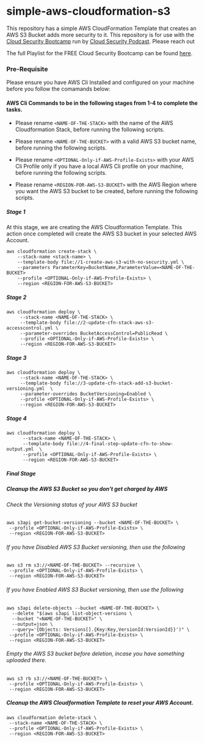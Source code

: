 # simple-aws-cloudformation-s3

This repository has a simple AWS CloudFormation Template that creates an AWS S3 Bucket adds more security to it. This repository is for use with the [Cloud Security Bootcamp](https://www.cloudsecuritybootcamp.com/) run by [Cloud Security Podcast](https://cloudsecuritypodcast.tv/). Please reach out

The full Playlist for the FREE Cloud Security Bootcamp can be found [here](https://youtube.com/playlist?list=PLrU93JvkXVl5TamdCdCwzqFs6vt5vySFi).

### Pre-Requisite

Please ensure you have AWS Cli Installed and configured on your machine before you follow the comamands below:

#### **AWS Cli Commands to be in the following stages from 1-4 to complete the tasks**. 

* Please rename `<NAME-OF-THE-STACK>` with the name of the AWS Cloudformation Stack, before running the following scripts.

* Please rename `<NAME-OF-THE-BUCKET>` with a valid AWS S3 bucket name, before running the following scripts.

* Please rename `<OPTIONAL-Only-if-AWS-Profile-Exists>` with your AWS Cli Profile only if you have a local AWS Cli profile on your machine, before running the following scripts.

* Please rename `<REGION-FOR-AWS-S3-BUCKET>` with the AWS Region where you want the AWS S3 bucket to be created, before running the following scripts.

##### Stage 1

At this stage, we are creating the AWS Cloudformation Template. This action once completed will create the AWS S3 bucket in your selected AWS Account.

```
aws cloudformation create-stack \
    --stack-name <stack-name> \
    --template-body file://1-create-aws-s3-with-no-security.yml \
    --parameters ParameterKey=BucketName,ParameterValue=<NAME-OF-THE-BUCKET>
    --profile <OPTIONAL-Only-if-AWS-Profile-Exists> \
    --region <REGION-FOR-AWS-S3-BUCKET>
 ``` 

##### Stage 2

```     
aws cloudformation deploy \
     --stack-name <NAME-OF-THE-STACK> \
     --template-body file://2-update-cfn-stack-aws-s3-accesscontrol.yml \
     --parameter-overrides BucketAccessControl=PublicRead \
     --profile <OPTIONAL-Only-if-AWS-Profile-Exists> \
     --region <REGION-FOR-AWS-S3-BUCKET>
 ``` 

##### Stage 3
``` 
aws cloudformation deploy \
     --stack-name <NAME-OF-THE-STACK> \
     --template-body file://3-update-cfn-stack-add-s3-bucket-versioning.yml  \
     --parameter-overrides BucketVersioning=Enabled \
     --profile <OPTIONAL-Only-if-AWS-Profile-Exists> \
     --region <REGION-FOR-AWS-S3-BUCKET> 
```
##### Stage 4
``` 
aws cloudformation deploy \
      --stack-name <NAME-OF-THE-STACK> \
      --template-body file://4-final-step-update-cfn-to-show-output.yml  \
      --profile <OPTIONAL-Only-if-AWS-Profile-Exists> \
      --region <REGION-FOR-AWS-S3-BUCKET> 
```      
 
##### Final Stage
 
##### Cleanup the AWS S3 Bucket so you don't get charged by AWS
 
###### Check the Versioning status of your AWS S3 bucket
```
aws s3api get-bucket-versioning --bucket <NAME-OF-THE-BUCKET> \
 --profile <OPTIONAL-Only-if-AWS-Profile-Exists> \
 --region <REGION-FOR-AWS-S3-BUCKET> 
```  
 
###### If you have Disabled AWS S3 Bucket versioning, then use the following 
```
aws s3 rm s3://<NAME-OF-THE-BUCKET> --recursive \
 --profile <OPTIONAL-Only-if-AWS-Profile-Exists> \
 --region <REGION-FOR-AWS-S3-BUCKET> 
``` 
 
###### If you have Enabled AWS S3 Bucket versioning, then use the following 
```
aws s3api delete-objects --bucket <NAME-OF-THE-BUCKET> \ 
  --delete "$(aws s3api list-object-versions \
  --bucket "<NAME-OF-THE-BUCKET>" \
  --output=json \
  --query='{Objects: Versions[].{Key:Key,VersionId:VersionId}}')" \
 --profile <OPTIONAL-Only-if-AWS-Profile-Exists> \
 --region <REGION-FOR-AWS-S3-BUCKET> 
``` 

###### Empty the AWS S3 bucket before deletion, incase you have something uploaded there. 
```
aws s3 rb s3://<NAME-OF-THE-BUCKET> \
 --profile <OPTIONAL-Only-if-AWS-Profile-Exists> \
 --region <REGION-FOR-AWS-S3-BUCKET> 
```

##### Cleanup the AWS Cloudformation Template to reset your AWS Account.
``` 
aws cloudformation delete-stack \
 --stack-name <NAME-OF-THE-STACK> \
 --profile <OPTIONAL-Only-if-AWS-Profile-Exists> \
 --region <REGION-FOR-AWS-S3-BUCKET> 
```
